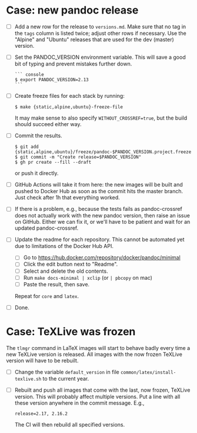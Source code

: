 # Case: new pandoc release

- [ ] Add a new row for the release to `versions.md`. Make sure
  that no tag in the `tags` column is listed twice; adjust other
  rows if necessary. Use the "Alpine" and "Ubuntu" releases that
  are used for the dev (master) version.

- [ ] Set the PANDOC_VERSION environment variable. This will save
  a good bit of typing and prevent mistakes further down.

      ``` console
      $ export PANDOC_VERSION=2.13
      ```

- [ ] Create freeze files for each stack by running:

  ``` console
  $ make {static,alpine,ubuntu}-freeze-file
  ```

  It may make sense to also specify `WITHOUT_CROSSREF=true`, but
  the build should succeed either way.

- [ ] Commit the results.

  ``` console
  $ git add {static,alpine,ubuntu}/freeze/pandoc-$PANDOC_VERSION.project.freeze
  $ git commit -m "Create release=$PANDOC_VERSION"
  $ gh pr create --fill --draft
  ```

  or push it directly.

- [ ] GitHub Actions will take it from here: the new images will
  be built and pushed to Docker Hub as soon as the commit hits the
  master branch. Just check after 1h that everything worked.

- [ ] If there is a problem, e.g., because the tests fails as
  pandoc-crossref does not actually work with the new pandoc
  version, then raise an issue on GitHub. Either we can fix it, or
  we'll have to be patient and wait for an updated
  pandoc-crossref.

- [ ] Update the readme for each repository. This cannot be
  automated yet due to limitations of the Docker Hub API.

    - [ ] Go to
          https://hub.docker.com/repository/docker/pandoc/minimal
    - [ ] Click the edit button next to "Readme".
    - [ ] Select and delete the old contents.
    - [ ] Run `make docs-minimal | xclip` (or `| pbcopy` on mac)
    - [ ] Paste the result, then save.

  Repeat for `core` and `latex`.

- [ ] Done.


# Case: TeXLive was frozen

The `tlmgr` command in LaTeX images will start to behave badly
every time a new TeXLive version is released. All images with the
now frozen TeXLive version will have to be rebuilt.

- [ ] Change the variable `default_version` in file
  `common/latex/install-texlive.sh` to the current year.

- [ ] Rebuilt and push all images that come with the last, now
  frozen, TeXLive version. This will probably affect multiple
  versions. Put a line with all these version anywhere in the
  commit message. E.g.,

      release=2.17, 2.16.2

  The CI will then rebuild all specified versions.
